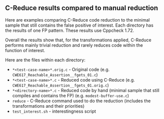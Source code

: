 ## C-Reduce results compared to manual reduction

Here are examples comparing C-Reduce code reduction to the minimal sample that still contains the false positive of interest. Each directory has the results of one FP pattern. These results use Cppcheck 1.72.

Overall the results show that, for the transformations applied, C-Reduce performs mainly trivial reduction and rarely reduces code within the function of interest. 

Here are the files within each directory:

  * `*<test-case-name>*.orig.c` - Original code (e.g. `CWE617_Reachable_Assertion__fgets_01.c`)
  * `*<test-case-name>*.c` - Reduced code using C-Reduce (e.g. `CWE617_Reachable_Assertion__fgets_01.orig.c`)
  * `*<directory-name>*.c` - Reduced code by hand (minimal sample that still compiles and contains the FP) (e.g. `modest-buffer-use.c`)
  * `reduce` - C-Reduce command used to do the reduction (includes the transformations and their priorities)
  * `test_interest.sh` - interestingness script
